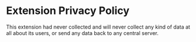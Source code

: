 # Extension Privacy Policy

This extension had never collected and will never collect any kind of data at all about its users, or send any data back to any central server.
